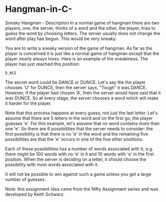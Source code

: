# Hangman-in-C-

Sneaky Hangman - Description
In a normal game of hangman there are two players, one, the server, thinks of a word and the other, the player, tries to guess the word by choosing letters. The server usually does not change the word after play has begun. This would be very sneaky.

You are to write a sneaky version of the game of hangman. As far as the player is concerned it is just like a normal game of hangman except that the player nearly always loses. Here is an example of the sneakiness. The player has just reached this position:

	D_NCE
The secret word could be DANCE or DUNCE. Let's say the the player chooses 'U' for DUNCE, then the server says, "Tough" it was DANCE. However, if the player had chosen 'A', then the server would have said that it was DUNCE. So at every stage, the server chooses a word which will make it harder for the player.

Note that this process happens at every guess, not just the last letter. Let's assume that there are 5 letters in the word and on the first go, the player guesses 'e'. For this example, let's assume that no word contains more than one 'e'. So there are 6 possibilities that the server needs to consider: the first possibility is that there is no 'e' in the word and the remaining five possibilities are that the 'e' occurs in one of the five other positions.

Each of these possibilities has a number of words associated with it, e.g. there might be 100 words with no 'e' in it and 10 words with 'e' in the first position. When the server is deciding on a letter, it should choose the possibility with most words associated with it.

It will not be possible to win against such a game unless you get a large number of guesses.

Note: this assignment idea came from the Nifty Assignment series and was developed by Keith Schwarz.

